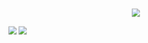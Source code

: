 <h1 align="center">
    <img src="https://readme-typing-svg.herokuapp.com/?lines=Salam,+there!+👋;This+is+Tarek+Eldeeb!;Nice+to+meet+you+😄&center=true&size=30">
</h1>

 <img src="https://github-readme-stats.vercel.app/api?username=dannirash&show_icons=true&theme=transparent&hide_border=true&hide=prs">  <img src="https://github-readme-stats.vercel.app/api/top-langs/?username=tarekeldeeb&show_icons=true&theme=transparent&layout=compact&hide_border=true">
